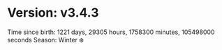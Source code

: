 # Version: v3.4.3
Time since birth: 1221 days, 29305 hours, 1758300 minutes, 105498000 seconds
Season: Winter ❄️
